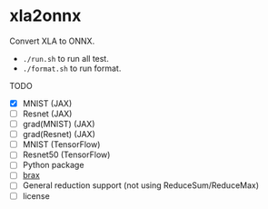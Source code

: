 # xla2onnx
Convert XLA to ONNX.

- `./run.sh` to run all test.
- `./format.sh` to run format.

TODO
- [x] MNIST (JAX)
- [ ] Resnet (JAX)
- [ ] grad(MNIST) (JAX)
- [ ] grad(Resnet) (JAX)
- [ ] MNIST (TensorFlow)
- [ ] Resnet50 (TensorFlow)
- [ ] Python package
- [ ] [brax](https://github.com/google/brax)
- [ ] General reduction support (not using ReduceSum/ReduceMax)
- [ ] license
